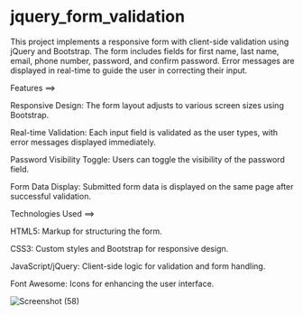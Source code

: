 # jquery_form_validation

This project implements a responsive form with client-side validation using jQuery and Bootstrap. 
The form includes fields for first name, last name, email, phone number, password, and confirm password. 
Error messages are displayed in real-time to guide the user in correcting their input.

Features ==>

Responsive Design: The form layout adjusts to various screen sizes using Bootstrap.

Real-time Validation: Each input field is validated as the user types, with error messages displayed immediately.

Password Visibility Toggle: Users can toggle the visibility of the password field.

Form Data Display: Submitted form data is displayed on the same page after successful validation.



Technologies Used ==>

HTML5: Markup for structuring the form.

CSS3: Custom styles and Bootstrap for responsive design.

JavaScript/jQuery: Client-side logic for validation and form handling.

Font Awesome: Icons for enhancing the user interface.

![Screenshot (58)](https://github.com/user-attachments/assets/2dfe6ae1-a54e-43a3-a711-0786bdccfc92)
